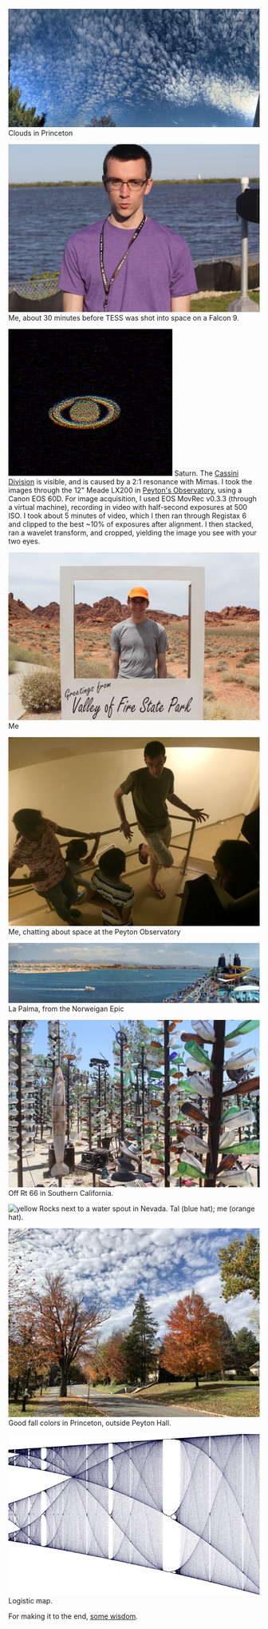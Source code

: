 ![clouds](/images/clouds.jpg)
Clouds in Princeton

![tesslaunch](/images/tesslaunch.jpg)
Me, about 30 minutes before TESS was shot into space on a Falcon
9.

![clouds](/images/saturn_ISO500_halfsec_0_heavy_wavelet_rings_5_crop.png)
Saturn. The [Cassini
Division](https://en.wikipedia.org/wiki/Rings_of_Saturn#Cassini_Division) is
visible, and is caused by a 2:1 resonance with Mimas.  I took the images
through the 12" Meade LX200 in [Peyton's
Observatory](http://www.astro.princeton.edu/observatory/index.php), using a
Canon EOS 60D. For image acquisition, I used EOS MovRec v0.3.3 (through a
virtual machine), recording in video with half-second exposures at 500 ISO. I
took about 5 minutes of video, which I then ran through Registax 6 and clipped
to the best ~10% of exposures after alignment. I then stacked, ran a wavelet
transform, and cropped, yielding the image you see with your two eyes.

![cheesin](/images/cheesin.jpg)
Me

![outreach](/images/outreach.jpg)
Me, chatting about space at the Peyton Observatory

![cruise](/images/cruise.jpg)
La Palma, from the Norweigan Epic

![rocketglass](/images/rocketglass.jpg)
Off Rt 66 in Southern California.

![yellow](/images/yellow.jpg)
Rocks next to a water spout in Nevada. Tal (blue hat); me (orange hat).

![fallcolors](/images/fallcolors.jpg)
Good fall colors in Princeton, outside Peyton Hall.

![logistic](/images/logistic.png)
Logistic map.

For making it to the end, [some wisdom](http://lgbouma.com/txt/wisdom.txt).
